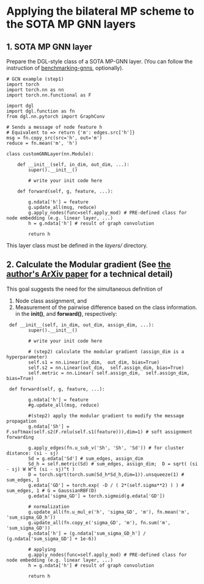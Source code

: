 # Applying the bilateral MP scheme to the SOTA MP GNN layers

## 1. SOTA MP GNN layer

Prepare the DGL-style class of a SOTA MP-GNN layer. (You can follow the instruction of [benchmarking-gnns](https://github.com/graphdeeplearning/benchmarking-gnns), optionally).
```
# GCN example (step1)
import torch
import torch.nn as nn
import torch.nn.functional as F

import dgl
import dgl.function as fn
from dgl.nn.pytorch import GraphConv

# Sends a message of node feature h
# Equivalent to => return {'m': edges.src['h']}
msg = fn.copy_src(src='h', out='m')
reduce = fn.mean('m', 'h')

class customGNNLayer(nn.Module):

    def __init__(self, in_dim, out_dim, ...):
        super().__init__()  
        
        # write your init code here

    def forward(self, g, feature, ...):
          
        g.ndata['h'] = feature
        g.update_all(msg, reduce)
        g.apply_nodes(func=self.apply_mod) # PRE-defined class for node embedding (e.g. linear layer, ...)
        h = g.ndata['h'] # result of graph convolution
          
        return h
```

This layer class must be defined in the *layers/* directory.

## 2. Calculate the Modular gradient (See [the author's ArXiv paper](https://arxiv.org/abs/2202.04768) for a technical detail)

This goal suggests the need for the simultaneous definition of 
 1) Node class assignment, and 
 2) Measurement of the pairwise difference based on the class information.
in the __init()__, and __forward()__, respectively:

```
 def __init__(self, in_dim, out_dim, assign_dim, ...):
        super().__init__()  
        
        # write your init code here
        
        # (step2) calculate the modular gradient (assign_dim is a hyperparameter)
        self.s1 = nn.Linear(in_dim,  out_dim, bias=True)
        self.s2 = nn.Linear(out_dim,  self.assign_dim, bias=True)
        self.metric = nn.Linear( self.assign_dim,  self.assign_dim, bias=True)
```

```
 def forward(self, g, feature, ...):
          
        g.ndata['h'] = feature
        #g.update_all(msg, reduce)
        
        #(step2) apply the modular gradient to modify the message propagation
        g.ndata['Sh'] = F.softmax(self.s2(F.relu(self.s1(feature))),dim=1) # soft assignment forwarding
        
        g.apply_edges(fn.u_sub_v('Sh', 'Sh', 'Sd')) # for cluster distance: (si - sj)
        Sd = g.edata['Sd'] # sum_edges, assign_dim
        Sd_h = self.metric(Sd) # sum_edges, assign_dim;  D = sqrt( (si - sj) W W^t (si - sj)^t )
        D = torch.sqrt(torch.sum(Sd_h*Sd_h,dim=1)).unsqueeze(1) # sum_edges, 1
        g.edata['GD'] = torch.exp( -D / ( 2*(self.sigma**2) ) ) # sum_edges, 1 # G = GaussianRBF(D)
        g.edata['sigma_GD'] = torch.sigmoid(g.edata['GD'])
        
        # normalization
        g.update_all(fn.u_mul_e('h', 'sigma_GD', 'm'), fn.mean('m', 'sum_sigma_GD_h'))
        g.update_all(fn.copy_e('sigma_GD', 'm'), fn.sum('m', 'sum_sigma_GD'))
        g.ndata['h'] = (g.ndata['sum_sigma_GD_h'] / (g.ndata['sum_sigma_GD'] + 1e-6))
        
        # applying
        g.apply_nodes(func=self.apply_mod) # PRE-defined class for node embedding (e.g. linear layer, ...)
        h = g.ndata['h'] # result of graph convolution
          
        return h
```
